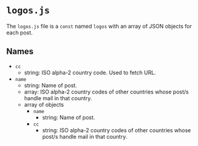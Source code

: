 # `logos.js`
The `logos.js` file is a `const` named `logos` with an array of JSON objects for each post.
## Names
- `cc`
  - string: ISO alpha-2 country code. Used to fetch URL.
- `name`
  - string: Name of post.
  - array: ISO alpha-2 country codes of other countries whose post/s handle mail in that country.
  - array of objects
    - `name`
      - string: Name of post.
    - `cc`
      - string: ISO alpha-2 country codes of other countries whose post/s handle mail in that country.
